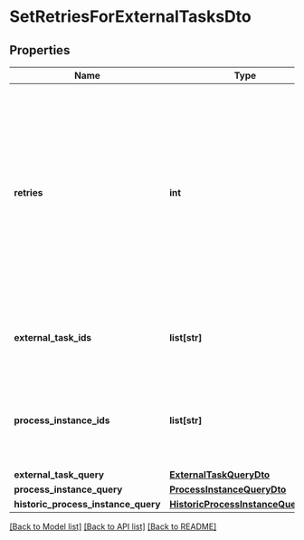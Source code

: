 # SetRetriesForExternalTasksDto

## Properties
Name | Type | Description | Notes
------------ | ------------- | ------------- | -------------
**retries** | **int** | The number of retries to set for the external task.  Must be &gt;&#x3D; 0. If this is 0, an incident is created and the task cannot be fetched anymore unless the retries are increased again. Can not be null. | [optional] 
**external_task_ids** | **list[str]** | The ids of the external tasks to set the number of retries for. | [optional] 
**process_instance_ids** | **list[str]** | The ids of process instances containing the tasks to set the number of retries for. | [optional] 
**external_task_query** | [**ExternalTaskQueryDto**](ExternalTaskQueryDto.md) |  | [optional] 
**process_instance_query** | [**ProcessInstanceQueryDto**](ProcessInstanceQueryDto.md) |  | [optional] 
**historic_process_instance_query** | [**HistoricProcessInstanceQueryDto**](HistoricProcessInstanceQueryDto.md) |  | [optional] 

[[Back to Model list]](../README.md#documentation-for-models) [[Back to API list]](../README.md#documentation-for-api-endpoints) [[Back to README]](../README.md)


